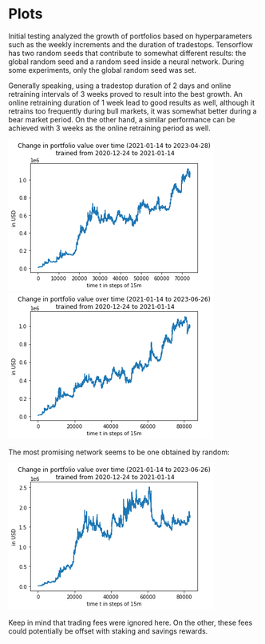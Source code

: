 # Plots

Initial testing analyzed the growth of portfolios based on hyperparameters such as 
the weekly increments and the duration of tradestops. Tensorflow has two random seeds 
that contribute to somewhat different results: the global random seed and a random seed 
inside a neural network. During some experiments, only the global random seed was set.  


Generally speaking, using a tradestop duration of 2 days and online retraining intervals of 
3 weeks proved to result into the best growth. An online retraining duration of 1 week 
lead to good results as well, although it retrains too frequently during bull markets, 
it was somewhat better during a bear market period. On the other hand, a similar performance 
can be achieved with 3 weeks as the online retraining period as well.

![1 week, 2 days](growth_1w_2d.png)
![3 week, 2 days with a similar performance](great_bear_overall_3w_2d_seed_475624730875.png)

The most promising network seems to be one obtained by random:

![best bull and bear market performance](best_bull_and_bear_3w_2d.png)

Keep in mind that trading fees were ignored here. On the other, these fees could potentially 
be offset with staking and savings rewards.